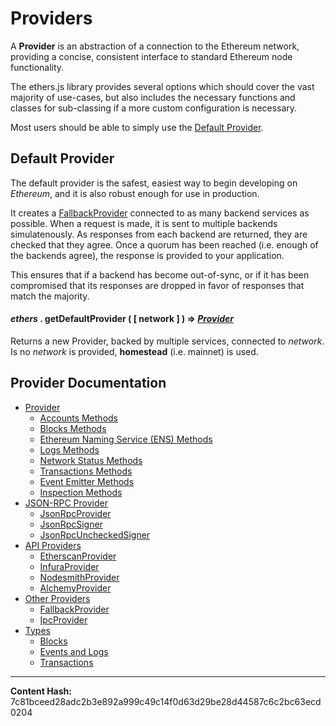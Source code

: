 
Providers
=========


A **Provider** is an abstraction of a connection to the
Ethereum network, providing a concise, consistent interface
to standard Ethereum node functionality.

The ethers.js library provides several options which should
cover the vast majority of use-cases, but also includes the
necessary functions and classes for sub-classing if a more
custom configuration is necessary.

Most users should be able to simply use the [Default Provider](./).


Default Provider
----------------


The default provider is the safest, easiest way to begin
developing on *Ethereum*, and it is also robust enough
for use in production.

It creates a [FallbackProvider](other) connected to as many backend
services as possible. When a request is made, it is sent to
multiple backends simulatenously. As responses from each backend
are returned, they are checked that they agree. Once a quorum
has been reached (i.e. enough of the backends agree), the response
is provided to your application.

This ensures that if a backend has become out-of-sync, or if it
has been compromised that its responses are dropped in favor of
responses that match the majority.


#### *ethers* . **getDefaultProvider** (  [ network ]  )  **=>** *[Provider](provider)*

Returns a new Provider, backed by multiple services, connected
to *network*. Is no *network* is provided, **homestead**
(i.e. mainnet) is used.




Provider Documentation
----------------------



* [Provider](provider)
  * [Accounts Methods](provider)
  * [Blocks Methods](provider)
  * [Ethereum Naming Service (ENS) Methods](provider)
  * [Logs Methods](provider)
  * [Network Status Methods](provider)
  * [Transactions Methods](provider)
  * [Event Emitter Methods](provider)
  * [Inspection Methods](provider)
* [JSON-RPC Provider](jsonrpc-provider)
  * [JsonRpcProvider](jsonrpc-provider)
  * [JsonRpcSigner](jsonrpc-provider)
  * [JsonRpcUncheckedSigner](jsonrpc-provider)
* [API Providers](api-providers)
  * [EtherscanProvider](api-providers)
  * [InfuraProvider](api-providers)
  * [NodesmithProvider](api-providers)
  * [AlchemyProvider](api-providers)
* [Other Providers](other)
  * [FallbackProvider](other)
  * [IpcProvider](other)
* [Types](types)
  * [Blocks](types)
  * [Events and Logs](types)
  * [Transactions](types)



-----
**Content Hash:** 7c81bceed28adc2b3e892a999c49c14f0d63d29be28d44587c6c2bc63ecd0204